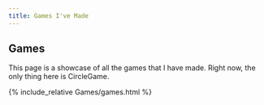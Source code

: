 ```yaml
---
title: Games I've Made
---
```


## Games
This page is a showcase of all the games that I have made.
Right now, the only thing here is CircleGame.

{% include_relative Games/games.html %}